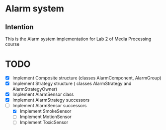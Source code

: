 # Alarm system

## Intention

This is the Alarm system implementation for Lab 2 of Media Processing course

# TODO

* [x] Implement Composite structure (classes AlarmComponent, AlarmGroup)
* [x] Implement Strategy structure ( classes AlarmStrategy and AlarmStrategyOwner)
* [x] Implement AlarmSensor class
* [x] Implement AlarmStrategy successors
* [ ] Implement AlarmSensor successors
  * [x] Implement SmokeSensor
  * [ ] Implement MotionSensor
  * [ ] Implement ToxicSensor
